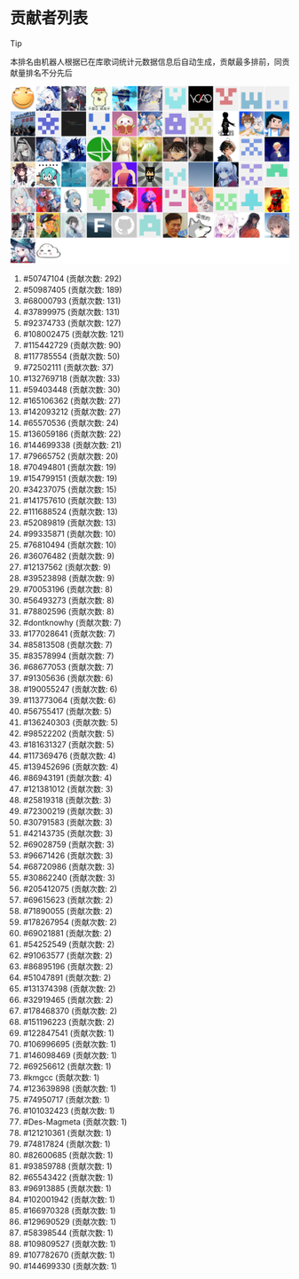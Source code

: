 # 贡献者列表

> [!TIP]
> 本排名由机器人根据已在库歌词统计元数据信息后自动生成，贡献最多排前，同贡献量排名不分先后

![贡献者头像画廊](./CONTRIBUTORS.svg)

1. #50747104 (贡献次数: 292)
2. #50987405 (贡献次数: 189)
3. #68000793 (贡献次数: 131)
4. #37899975 (贡献次数: 131)
5. #92374733 (贡献次数: 127)
6. #108002475 (贡献次数: 121)
7. #115442729 (贡献次数: 90)
8. #117785554 (贡献次数: 50)
9. #72502111 (贡献次数: 37)
10. #132769718 (贡献次数: 33)
11. #59403448 (贡献次数: 30)
12. #165106362 (贡献次数: 27)
13. #142093212 (贡献次数: 27)
14. #65570536 (贡献次数: 24)
15. #136059186 (贡献次数: 22)
16. #144699338 (贡献次数: 21)
17. #79665752 (贡献次数: 20)
18. #70494801 (贡献次数: 19)
19. #154799151 (贡献次数: 19)
20. #34237075 (贡献次数: 15)
21. #141757610 (贡献次数: 13)
22. #111688524 (贡献次数: 13)
23. #52089819 (贡献次数: 13)
24. #99335871 (贡献次数: 10)
25. #76810494 (贡献次数: 10)
26. #36076482 (贡献次数: 9)
27. #12137562 (贡献次数: 9)
28. #39523898 (贡献次数: 9)
29. #70053196 (贡献次数: 8)
30. #56493273 (贡献次数: 8)
31. #78802596 (贡献次数: 8)
32. #dontknowhy (贡献次数: 7)
33. #177028641 (贡献次数: 7)
34. #85813508 (贡献次数: 7)
35. #83578994 (贡献次数: 7)
36. #68677053 (贡献次数: 7)
37. #91305636 (贡献次数: 6)
38. #190055247 (贡献次数: 6)
39. #113773064 (贡献次数: 6)
40. #56755417 (贡献次数: 5)
41. #136240303 (贡献次数: 5)
42. #98522202 (贡献次数: 5)
43. #181631327 (贡献次数: 5)
44. #117369476 (贡献次数: 4)
45. #139452696 (贡献次数: 4)
46. #86943191 (贡献次数: 4)
47. #121381012 (贡献次数: 3)
48. #25819318 (贡献次数: 3)
49. #72300219 (贡献次数: 3)
50. #30791583 (贡献次数: 3)
51. #42143735 (贡献次数: 3)
52. #69028759 (贡献次数: 3)
53. #96671426 (贡献次数: 3)
54. #68720986 (贡献次数: 3)
55. #30862240 (贡献次数: 3)
56. #205412075 (贡献次数: 2)
57. #69615623 (贡献次数: 2)
58. #71890055 (贡献次数: 2)
59. #178267954 (贡献次数: 2)
60. #69021881 (贡献次数: 2)
61. #54252549 (贡献次数: 2)
62. #91063577 (贡献次数: 2)
63. #86895196 (贡献次数: 2)
64. #51047891 (贡献次数: 2)
65. #131374398 (贡献次数: 2)
66. #32919465 (贡献次数: 2)
67. #178468370 (贡献次数: 2)
68. #151196223 (贡献次数: 2)
69. #122847541 (贡献次数: 1)
70. #106996695 (贡献次数: 1)
71. #146098469 (贡献次数: 1)
72. #69256612 (贡献次数: 1)
73. #kmgcc (贡献次数: 1)
74. #123639898 (贡献次数: 1)
75. #74950717 (贡献次数: 1)
76. #101032423 (贡献次数: 1)
77. #Des-Magmeta (贡献次数: 1)
78. #121210361 (贡献次数: 1)
79. #74817824 (贡献次数: 1)
80. #82600685 (贡献次数: 1)
81. #93859788 (贡献次数: 1)
82. #65543422 (贡献次数: 1)
83. #96913885 (贡献次数: 1)
84. #102001942 (贡献次数: 1)
85. #166970328 (贡献次数: 1)
86. #129690529 (贡献次数: 1)
87. #58398544 (贡献次数: 1)
88. #109809527 (贡献次数: 1)
89. #107782670 (贡献次数: 1)
90. #144699330 (贡献次数: 1)
